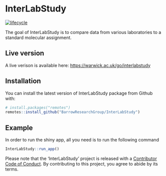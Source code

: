 
<!-- README.md is generated from README.Rmd. Please edit that file -->

# InterLabStudy

[![lifecycle](https://img.shields.io/badge/lifecycle-experimental-orange.svg)](https://www.tidyverse.org/lifecycle/#experimental)

The goal of InterLabStudy is to compare data from various laboratories
to a standard molecular assignment.

## Live version

A live verison is available here:
<https://warwick.ac.uk/go/interlabstudy>

## Installation

You can install the latest version of InterLabStudy package from Github
with:

``` r
# install.packages("remotes")
remotes::install_github("BarrowResearchGroup/InterLabStudy")
```

## Example

In order to run the shiny app, all you need is to run the following
command

``` r
InterLabStudy::run_app()
```

Please note that the ‘InterLabStudy’ project is released with a
[Contributor Code of Conduct](CODE_OF_CONDUCT.md). By contributing to
this project, you agree to abide by its terms.
